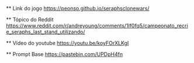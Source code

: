 ** Link do jogo
https://peonso.github.io/seraphsclonewars/

** Tópico do Reddit
https://www.reddit.com/r/andreyoung/comments/1lf0fq5/campeonato_recrie_seraphs_last_stand_utilizando/

** Vídeo do youtube
https://youtu.be/koyFOrXLKgI


** Prompt Base
https://pastebin.com/UPDpH4fn